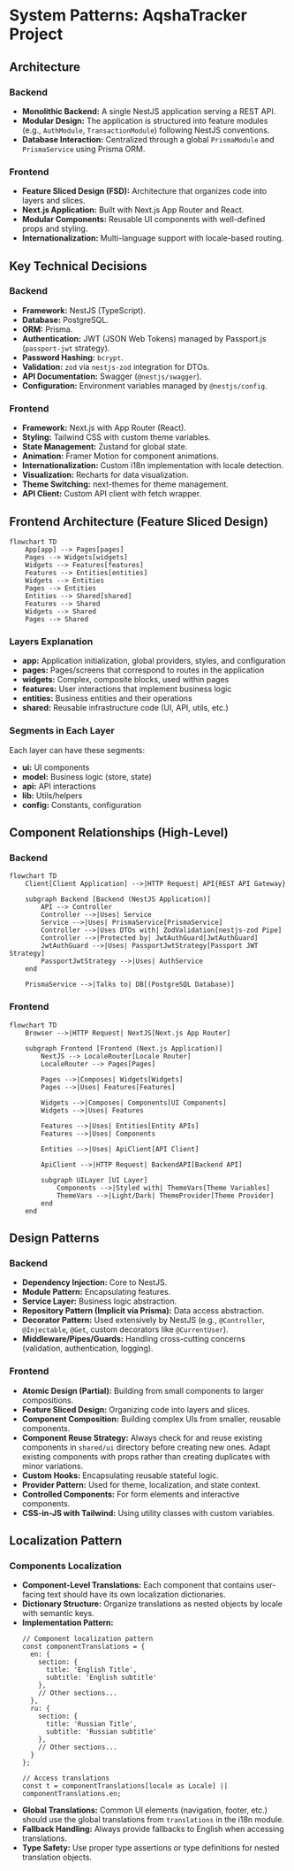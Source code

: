 # System Patterns: AqshaTracker Project

## Architecture

### Backend
- **Monolithic Backend:** A single NestJS application serving a REST API.
- **Modular Design:** The application is structured into feature modules (e.g., `AuthModule`, `TransactionModule`) following NestJS conventions.
- **Database Interaction:** Centralized through a global `PrismaModule` and `PrismaService` using Prisma ORM.

### Frontend
- **Feature Sliced Design (FSD):** Architecture that organizes code into layers and slices.
- **Next.js Application:** Built with Next.js App Router and React.
- **Modular Components:** Reusable UI components with well-defined props and styling.
- **Internationalization:** Multi-language support with locale-based routing.

## Key Technical Decisions

### Backend
- **Framework:** NestJS (TypeScript).
- **Database:** PostgreSQL.
- **ORM:** Prisma.
- **Authentication:** JWT (JSON Web Tokens) managed by Passport.js (`passport-jwt` strategy).
- **Password Hashing:** `bcrypt`.
- **Validation:** `zod` via `nestjs-zod` integration for DTOs.
- **API Documentation:** Swagger (`@nestjs/swagger`).
- **Configuration:** Environment variables managed by `@nestjs/config`.

### Frontend
- **Framework:** Next.js with App Router (React).
- **Styling:** Tailwind CSS with custom theme variables.
- **State Management:** Zustand for global state.
- **Animation:** Framer Motion for component animations.
- **Internationalization:** Custom i18n implementation with locale detection.
- **Visualization:** Recharts for data visualization.
- **Theme Switching:** next-themes for theme management.
- **API Client:** Custom API client with fetch wrapper.

## Frontend Architecture (Feature Sliced Design)

```mermaid
flowchart TD
    App[app] --> Pages[pages]
    Pages --> Widgets[widgets]
    Widgets --> Features[features]
    Features --> Entities[entities]
    Widgets --> Entities
    Pages --> Entities
    Entities --> Shared[shared]
    Features --> Shared
    Widgets --> Shared
    Pages --> Shared
```

### Layers Explanation
- **app:** Application initialization, global providers, styles, and configuration
- **pages:** Pages/screens that correspond to routes in the application
- **widgets:** Complex, composite blocks, used within pages
- **features:** User interactions that implement business logic
- **entities:** Business entities and their operations
- **shared:** Reusable infrastructure code (UI, API, utils, etc.)

### Segments in Each Layer
Each layer can have these segments:
- **ui:** UI components
- **model:** Business logic (store, state)
- **api:** API interactions
- **lib:** Utils/helpers
- **config:** Constants, configuration

## Component Relationships (High-Level)

### Backend

```mermaid
flowchart TD
    Client[Client Application] -->|HTTP Request| API{REST API Gateway}

    subgraph Backend [Backend (NestJS Application)]
        API --> Controller
        Controller -->|Uses| Service
        Service -->|Uses| PrismaService[PrismaService]
        Controller -->|Uses DTOs with| ZodValidation[nestjs-zod Pipe]
        Controller -->|Protected by| JwtAuthGuard[JwtAuthGuard]
        JwtAuthGuard -->|Uses| PassportJwtStrategy[Passport JWT Strategy]
        PassportJwtStrategy -->|Uses| AuthService
    end

    PrismaService -->|Talks to| DB[(PostgreSQL Database)]
```

### Frontend

```mermaid
flowchart TD
    Browser -->|HTTP Request| NextJS[Next.js App Router]

    subgraph Frontend [Frontend (Next.js Application)]
        NextJS --> LocaleRouter[Locale Router]
        LocaleRouter --> Pages[Pages]
        
        Pages -->|Composes| Widgets[Widgets]
        Pages -->|Uses| Features[Features]
        
        Widgets -->|Composes| Components[UI Components]
        Widgets -->|Uses| Features
        
        Features -->|Uses| Entities[Entity APIs]
        Features -->|Uses| Components
        
        Entities -->|Uses| ApiClient[API Client]
        
        ApiClient -->|HTTP Request| BackendAPI[Backend API]
        
        subgraph UILayer [UI Layer]
            Components -->|Styled with| ThemeVars[Theme Variables]
            ThemeVars -->|Light/Dark| ThemeProvider[Theme Provider]
        end
    end
```

## Design Patterns

### Backend
- **Dependency Injection:** Core to NestJS.
- **Module Pattern:** Encapsulating features.
- **Service Layer:** Business logic abstraction.
- **Repository Pattern (Implicit via Prisma):** Data access abstraction.
- **Decorator Pattern:** Used extensively by NestJS (e.g., `@Controller`, `@Injectable`, `@Get`, custom decorators like `@CurrentUser`).
- **Middleware/Pipes/Guards:** Handling cross-cutting concerns (validation, authentication, logging).

### Frontend
- **Atomic Design (Partial):** Building from small components to larger compositions.
- **Feature Sliced Design:** Organizing code into layers and slices.
- **Component Composition:** Building complex UIs from smaller, reusable components.
- **Component Reuse Strategy:** Always check for and reuse existing components in `shared/ui` directory before creating new ones. Adapt existing components with props rather than creating duplicates with minor variations.
- **Custom Hooks:** Encapsulating reusable stateful logic.
- **Provider Pattern:** Used for theme, localization, and state context.
- **Controlled Components:** For form elements and interactive components.
- **CSS-in-JS with Tailwind:** Using utility classes with custom variables.

## Localization Pattern

### Components Localization
- **Component-Level Translations:** Each component that contains user-facing text should have its own localization dictionaries.
- **Dictionary Structure:** Organize translations as nested objects by locale with semantic keys.
- **Implementation Pattern:**
  ```tsx
  // Component localization pattern
  const componentTranslations = {
    en: {
      section: {
        title: 'English Title',
        subtitle: 'English subtitle'
      },
      // Other sections...
    },
    ru: {
      section: {
        title: 'Russian Title',
        subtitle: 'Russian subtitle'
      },
      // Other sections...
    }
  };
  
  // Access translations
  const t = componentTranslations[locale as Locale] || componentTranslations.en;
  ```
- **Global Translations:** Common UI elements (navigation, footer, etc.) should use the global translations from `translations` in the i18n module.
- **Fallback Handling:** Always provide fallbacks to English when accessing translations.
- **Type Safety:** Use proper type assertions or type definitions for nested translation objects. 